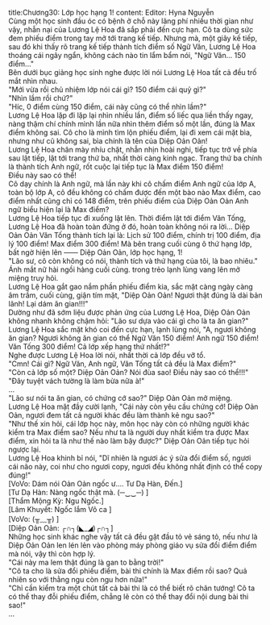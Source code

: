 title:Chương30: Lớp học hạng 1!
content:
Editor: Hyna Nguyễn<br>Cùng một học sinh đầu óc có bệnh ở chỗ này lãng phí nhiều thời gian như vậy, nhẫn nại của Lương Lệ Hoa đã sắp phải đến cực hạn. Cô ta dùng sức đem phiếu điểm trong tay mở tới trang kế tiếp. Nhưng mà, một giây kế tiếp, sau đó khi thấy rõ trang kế tiếp thành tích điểm số Ngữ Văn, Lương Lệ Hoa thoáng cái ngây ngẩn, không cách nào tin lẩm bẩm nói, "Ngữ Văn... 150 điểm..."<br>Bên dưới bục giảng học sinh nghe được lời nói Lương Lệ Hoa tất cả đều trố mắt nhìn nhau.<br>"Mới vừa rồi chủ nhiệm lớp nói cái gì? 150 điểm cái quỷ gì?"<br>"Nhìn lầm rồi chứ?"<br>"Híc, 0 điểm cùng 150 điểm, cái này cũng có thể nhìn lầm?"<br>Lương Lệ Hoa lặp đi lặp lại nhìn nhiều lần, điểm số liếc qua liền thấy ngay, nàng thậm chí chính mình lần nữa nhìn thêm điểm số một lần, đúng là Max điểm không sai. Cô cho là mình tìm lộn phiếu điểm, lại đi xem cái mặt bìa, nhưng như cũ không sai, bìa chính là tên của Diệp Oản Oản!<br>Lương Lệ Hoa chân mày nhíu chặt, nhẫn nhịn hoài nghi, tiếp tục trở về phía sau lật tiếp, lật tới trang thứ ba, nhất thời càng kinh ngạc. Trang thứ ba chính là thành tích Anh ngữ, rốt cuộc lại tiếp tục là Max điểm 150 điểm!<br>Điều này sao có thể!<br>Cô dạy chính là Anh ngữ, mà lần này khi cô chấm điểm Anh ngữ của lớp A, toàn bộ lớp A, cô đều không có chấm được đến một bào nào Max điểm, cao điểm nhất cũng chỉ có 148 điểm, trên phiếu điểm của Diệp Oản Oản Anh ngữ biểu hiện lại là Max điểm?<br>Lương Lệ Hoa tiếp tục đi xuống lật lên. Thời điểm lật tới điểm Văn Tống, Lương Lệ Hoa đã hoàn toàn đứng ở đó, hoàn toàn không nói ra lời... Diệp Oản Oản Văn Tống thành tích lại là: Lịch sử 100 điểm, chính trị 100 điểm, địa lý 100 điểm! Max điểm 300 điểm! Mà bên trang cuối cùng ô thứ hạng lớp, bất ngờ hiện lên —— Diệp Oản Oản, lớp học hạng, 1!<br>"Lão sư, cô còn không có nói, thành tích và thứ hạng của tôi, là bao nhiêu." Ánh mắt nữ hài ngồi hàng cuối cùng. trong trẻo lạnh lùng vang lên mở miệng truy hỏi.<br>Lương Lệ Hoa gắt gao nắm phần phiếu điểm kia, sắc mặt càng ngày càng âm trầm, cuối cùng, giận tím mặt, "Diệp Oản Oản! Ngươi thật đúng là dài bản lãnh! Lại dám ăn gian!!!"<br>Dường như đã sớm liệu được phản ứng của Lương Lệ Hoa, Diệp Oản Oản không nhanh không chậm hỏi: "Lão sư dựa vào cái gì cho là ta ăn gian?"<br>Lương Lệ Hoa sắc mặt khó coi đến cực hạn, lạnh lùng nói, "A, ngươi không ăn gian? Ngươi không ăn gian có thể Ngữ Văn 150 điểm! Anh ngữ 150 điểm! Văn Tống 300 điểm! Cả lớp xếp hạng thứ nhất!?"<br>Nghe được Lương Lệ Hoa lời nói, nhất thời cả lớp đều vỡ tổ.<br>"Cmn! Cái gì? Ngữ Văn, Anh ngữ, Văn Tống tất cả đều là Max điểm?"<br>"Còn cả lớp số một? Diệp Oản Oản? Nói đùa sao! Điều này sao có thể!!!"<br>"Đây tuyệt vách tường là làm bừa nữa à!"<br>...<br>"Lão sư nói ta ăn gian, có chứng cớ sao?" Diệp Oản Oản mở miệng.<br>Lương Lệ Hoa mặt đầy cười lạnh, "Cái này còn yêu cầu chứng cớ! Diệp Oản Oản, ngươi đem tất cả người khác đều làm thành kẻ ngu sao?"<br>"Như thế xin hỏi, cái lớp học này, môn học này còn có những người khác kiểm tra Max điểm sao? Nếu như ta là người duy nhất kiểm tra được Max điểm, xin hỏi ta là như thế nào làm bậy được?" Diệp Oản Oản tiếp tục hỏi ngược lại.<br>Lương Lệ Hoa khinh bỉ nói, "Dĩ nhiên là ngươi ác ý sửa đổi điểm số, ngươi cái não này, coi như cho ngươi copy, ngươi đều không nhất định có thể copy đúng!"<br>[VoVo: Dám nói Oản Oản ngốc ư.... Tư Dạ Hàn, Đến.]<br>[Tư Dạ Hàn: Nàng ngốc thật mà. (─‿‿─) ]<br>[Thẩm Mộng Kỳ: Ngu Ngốc.]<br>[Lâm Khuyết: Ngốc lắm Vô ca ]<br>[VoVo: (╥﹏╥) ]<br>[Diệp Oản Oản: ┌∩┐(◣_◢)┌∩┐]<br>Những học sinh khác nghe vậy tất cả đều gật đầu tỏ vẻ sáng tỏ, nếu như là Diệp Oản Oản len lén lẻn vào phòng máy phòng giáo vụ sửa đổi điểm điểm mà nói, vậy thì còn hợp lý.<br>"Cái này ma lem thật đúng là gan to bằng trời!"<br>"Cô ta cho là sửa đổi phiếu điểm, bài thi chính là Max điểm rồi sao? Quả nhiên so với thằng ngu còn ngu hơn nữa!"<br>"Chỉ cần kiểm tra một chút tất cả bài thi là có thể biết rõ chân tướng! Cô ta có thể thay đỗi phiếu điểm, chẳng lẽ còn có thể thay đổi nội dung bài thi sao!"<br>...